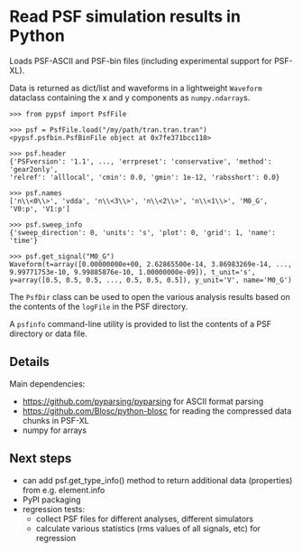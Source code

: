# Read PSF simulation results in Python

Loads PSF-ASCII and PSF-bin files (including experimental support for PSF-XL).

Data is returned as dict/list and waveforms in a lightweight `Waveform` dataclass containing the x and y components as `numpy.ndarray`s.

```pycon
>>> from pypsf import PsfFile

>>> psf = PsfFile.load("/my/path/tran.tran.tran")
<pypsf.psfbin.PsfBinFile object at 0x7fe371bcc110>

>>> psf.header
{'PSFversion': '1.1', ..., 'errpreset': 'conservative', 'method': 'gear2only',
'relref': 'alllocal', 'cmin': 0.0, 'gmin': 1e-12, 'rabsshort': 0.0}

>>> psf.names
['n\\<0\\>', 'vdda', 'n\\<3\\>', 'n\\<2\\>', 'n\\<1\\>', 'M0_G', 'V0:p', 'V1:p']

>>> psf.sweep_info
{'sweep_direction': 0, 'units': 's', 'plot': 0, 'grid': 1, 'name': 'time'}

>>> psf.get_signal("M0_G")
Waveform(t=array([0.00000000e+00, 2.62865500e-14, 3.86983269e-14, ...,
9.99771753e-10, 9.99885876e-10, 1.00000000e-09]), t_unit='s',
y=array([0.5, 0.5, 0.5, ..., 0.5, 0.5, 0.5]), y_unit='V', name='M0_G')

```

The `PsfDir` class can be used to open the various analysis results based on the contents of the `logFile` in the PSF directory.

A `psfinfo` command-line utility is provided to list the contents of a PSF directory or data file.


## Details

Main dependencies:

- https://github.com/pyparsing/pyparsing for ASCII format parsing
- https://github.com/Blosc/python-blosc for reading the compressed data chunks in PSF-XL
- numpy for arrays


## Next steps

- can add psf.get_type_info() method to return additional data (properties) from e.g. element.info
- PyPI packaging
- regression tests:
  - collect PSF files for different analyses, different simulators
  - calculate various statistics (rms values of all signals, etc) for regression

